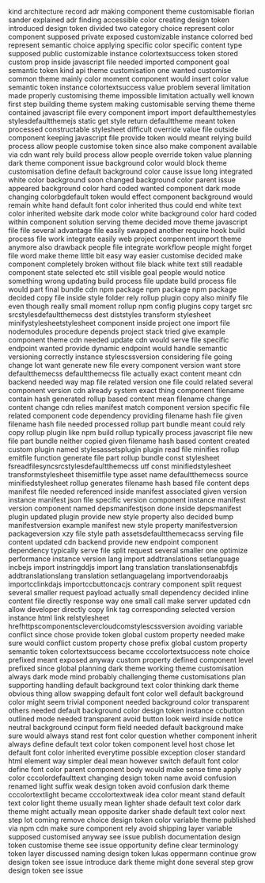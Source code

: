 kind architecture record adr making component theme customisable florian sander explained adr finding accessible color creating design token introduced design token divided two category choice represent color component supposed private exposed customizable instance colorred bed represent semantic choice applying specific color specific content type supposed public customizable instance colortextsuccess token stored custom prop inside javascript file needed imported component goal semantic token kind api theme customisation one wanted customise common theme mainly color moment component would insert color value semantic token instance colortextsuccess value problem several limitation made properly customising theme impossible limitation actually well known first step building theme system making customisable serving theme theme contained javascript file every component import import defaultthemestyles stylesdefaultthemejs static get style return defaulttheme meant token processed constructable stylesheet difficult override value file outside component keeping javascript file provide token would meant relying build process allow people customise token since also make component available via cdn want rely build process allow people override token value planning dark theme component issue background color would block theme customisation define default background color cause issue long integrated white color background soon changed background color parent issue appeared background color hard coded wanted component dark mode changing colorbgdefault token would effect component background would remain white hand default font color inherited thus could end white text color inherited website dark mode color white background color hard coded within component solution serving theme decided move theme javascript file file several advantage file easily swapped another require hook build process file work integrate easily web project component import theme anymore also drawback people file integrate workflow people might forget file word make theme little bit easy way easier customise decided make component completely broken without file black white text still readable component state selected etc still visible goal people would notice something wrong updating build process file update build process file would part final bundle cdn npm package npm package npm package decided copy file inside style folder rely rollup plugin copy also minify file even though really small moment rollup npm config plugins copy target src srcstylesdefaultthemecss dest diststyles transform stylesheet minifystylesheetstylesheet component inside project one import file nodemodules procedure depends project stack tried give example component theme cdn needed update cdn would serve file specific endpoint wanted provide dynamic endpoint would handle semantic versioning correctly instance stylescssversion considering file going change lot want generate new file every component version want store defaultthemecss defaultthemecss file actually exact content meant cdn backend needed way map file related version one file could related several component version cdn already system exact thing component filename contain hash generated rollup based content mean filename change content change cdn relies manifest match component version specific file related component code dependency providing filename hash file given filename hash file needed processed rollup part bundle meant could rely copy rollup plugin like npm build rollup typically process javascript file new file part bundle neither copied given filename hash based content created custom plugin named stylesassetsplugin plugin read file minifies rollup emitfile function generate file part rollup bundle const stylesheet fsreadfilesyncsrcstylesdefaultthemecss utf const minifiedstylesheet transformstylesheet thisemitfile type asset name defaultthemecss source minifiedstylesheet rollup generates filename hash based file content deps manifest file needed referenced inside manifest associated given version instance manifest json file specific version component instance manifest version component named depsmanifestjson done inside depsmanifest plugin updated plugin provide new style property also decided bump manifestversion example manifest new style property manifestversion packageversion xzy file style path assetsdefaultthemecacss serving file content updated cdn backend provide new endpoint component dependency typically serve file split request several smaller one optimize performance instance version lang import addtranslations setlanguage incbejs import instringddjs import lang translation translationsenabfdjs addtranslationslang translation setlanguagelang importvendoraabjs importcclinkdajs importccbuttoncacjs contrary component split request several smaller request payload actually small dependency decided inline content file directly response way one small call make server updated cdn allow developer directly copy link tag corresponding selected version instance html link relstylesheet hrefhttpscomponentsclevercloudcomstylescssversion avoiding variable conflict since chose provide token global custom property needed make sure would conflict custom property chose prefix global custom property semantic token colortextsuccess became cccolortextsuccess note choice prefixed meant exposed anyway custom property defined component level prefixed since global planning dark theme working theme customisation always dark mode mind probably challenging theme customisations plan supporting handling default background text color thinking dark theme obvious thing allow swapping default font color well default background color might seem trivial component needed background color transparent others needed default background color design token instance ccbutton outlined mode needed transparent avoid button look weird inside notice neutral background ccinput form field needed default background make sure would always stand rest font color question whether component inherit always define default text color token component level host chose let default font color inherited everytime possible exception closer standard html element way simpler deal mean however switch default font color define font color parent component body would make sense time apply color cccolordefaulttext changing design token name avoid confusion renamed light suffix weak design token avoid confusion dark theme cccolortextlight became cccolortextweak idea color meant stand default text color light theme usually mean lighter shade default text color dark theme might actually mean opposite darker shade default text color next step lot coming remove choice design token color variable theme published via npm cdn make sure component rely avoid shipping layer variable supposed customised anyway see issue publish documentation design token customise theme see issue opportunity define clear terminology token layer discussed naming design token lukas oppermann continue grow design token see issue introduce dark theme might done several step grow design token see issue
